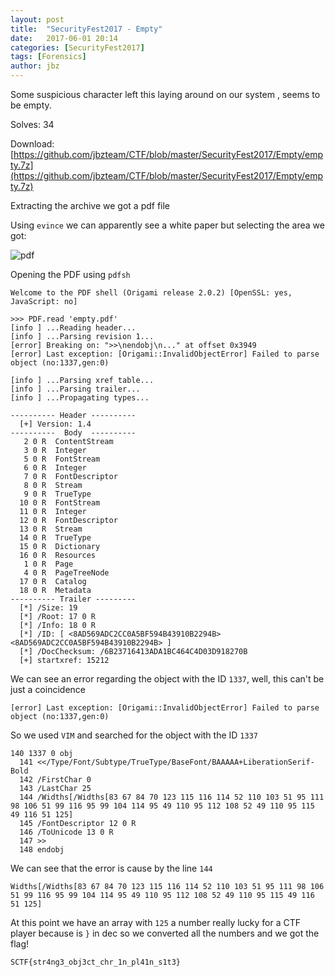 ```yaml
---
layout: post
title:  "SecurityFest2017 - Empty"
date:   2017-06-01 20:14
categories: [SecurityFest2017]
tags: [Forensics]
author: jbz
---
```



Some suspicious character left this laying around on our system , seems to be empty.

Solves: 34

Download: [https://github.com/jbzteam/CTF/blob/master/SecurityFest2017/Empty/empty.7z](https://github.com/jbzteam/CTF/blob/master/SecurityFest2017/Empty/empty.7z)



Extracting the archive we got a pdf file

Using `evince` we can  apparently see a white paper but selecting the area we got:

![pdf](https://raw.githubusercontent.com/jbzteam/CTF/master/SecurityFest2017/Empty/pdf.png)

Opening the PDF using  `pdfsh`

```
Welcome to the PDF shell (Origami release 2.0.2) [OpenSSL: yes, JavaScript: no]

>>> PDF.read 'empty.pdf'
[info ] ...Reading header...
[info ] ...Parsing revision 1...
[error] Breaking on: ">>\nendobj\n..." at offset 0x3949
[error] Last exception: [Origami::InvalidObjectError] Failed to parse object (no:1337,gen:0)

[info ] ...Parsing xref table...
[info ] ...Parsing trailer...
[info ] ...Propagating types...

---------- Header ----------
  [+] Version: 1.4
----------  Body  ----------
   2 0 R  ContentStream
   3 0 R  Integer
   5 0 R  FontStream
   6 0 R  Integer
   7 0 R  FontDescriptor
   8 0 R  Stream
   9 0 R  TrueType
  10 0 R  FontStream
  11 0 R  Integer
  12 0 R  FontDescriptor
  13 0 R  Stream
  14 0 R  TrueType
  15 0 R  Dictionary
  16 0 R  Resources
   1 0 R  Page
   4 0 R  PageTreeNode
  17 0 R  Catalog
  18 0 R  Metadata
---------- Trailer ---------
  [*] /Size: 19
  [*] /Root: 17 0 R
  [*] /Info: 18 0 R
  [*] /ID: [ <8AD569ADC2CC0A5BF594B43910B2294B> <8AD569ADC2CC0A5BF594B43910B2294B> ]
  [*] /DocChecksum: /6B23716413ADA1BC464C4D03D918270B
  [+] startxref: 15212
```


We can see an error regarding the object with the ID `1337`, well, this can't be just a coincidence

```
[error] Last exception: [Origami::InvalidObjectError] Failed to parse object (no:1337,gen:0)
```
So we used `VIM` and searched for the object with the ID `1337`

```
140 1337 0 obj
  141 <</Type/Font/Subtype/TrueType/BaseFont/BAAAAA+LiberationSerif-Bold
  142 /FirstChar 0
  143 /LastChar 25
  144 /Widths[/Widths[83 67 84 70 123 115 116 114 52 110 103 51 95 111 98 106 51 99 116 95 99 104 114 95 49 110 95 112 108 52 49 110 95 115 49 116 51 125]
  145 /FontDescriptor 12 0 R
  146 /ToUnicode 13 0 R
  147 >>
  148 endobj
```

We can see that the error is cause by the  line `144`

```
Widths[/Widths[83 67 84 70 123 115 116 114 52 110 103 51 95 111 98 106 51 99 116 95 99 104 114 95 49 110 95 112 108 52 49 110 95 115 49 116 51 125]
```
At this point we have an array with `125` a number really lucky for a CTF player because is `}` in dec so we converted all the numbers and we got the flag!

```
SCTF{str4ng3_obj3ct_chr_1n_pl41n_s1t3}
```
